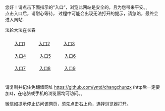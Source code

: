 您好！请点击下面指示的“入口”，浏览此网站是安全的，且为您带来平安。。 <br/>
点击入口后，请耐心等待， 过程中可能会出现无法打开的提示，请忽略，最终会进入网站. </br>

法轮大法在长春<br/>
<div style="padding:10px"><a style="margin:20px" target="_blank" href="https://d12lzuzff8g7p5.cloudfront.net/2Qpsp?zbfepzs" id="ccLink1" rel="nofollow">入口1</a> <a target="_blank" style="margin:20px" href="https://dqb6zn4tnnsf3.cloudfront.net/2Qpsp?avsoz" id="ccLink2" rel="nofollow">入口2</a> <a style="margin:20px" target="_blank" href="https://d1s1z5zum196s6.cloudfront.net/2Qpsp?gsriy" id="ccLink3" rel="nofollow">入口3</a></div>

<div style="padding:10px" ><a style="margin:20px" target="_blank" href="https://d12lzuzff8g7p5.cloudfront.net/2Qpsp?zbfepzs" id="ccLink4" rel="nofollow">入口4</a> <a style="margin:20px" href="https://dqb6zn4tnnsf3.cloudfront.net/2Qpsp?avsoz" target="_blank" id="ccLink5" rel="nofollow">入口5</a> <a style="margin:20px" href="https://d1s1z5zum196s6.cloudfront.net/2Qpsp?gsriy" target="_blank" id="ccLink6" rel="nofollow">入口6</a></div>

<div style="padding:10px"><a style="margin:20px" target="_blank" href="https://d12lzuzff8g7p5.cloudfront.net/2Qpsp?zbfepzs" id="ccLink7" rel="nofollow">入口7</a> <a style="margin:20px" href="https://dqb6zn4tnnsf3.cloudfront.net/2Qpsp?avsoz" target="_blank" id="ccLink8" rel="nofollow">入口8</a> <a style="margin:20px" target="_blank" href="https://d1s1z5zum196s6.cloudfront.net/2Qpsp?gsriy" id="ccLink9" rel="nofollow">入口9</a></div>

<br/>



请复制并记住免翻墙网址 https://github.com/yntd/changchunzx (http后一定要加s)，在电脑或手机的浏览器均可访问。。<br/>

微信如提示停止访问该网页，须先点击右上角，选择浏览器打开。
